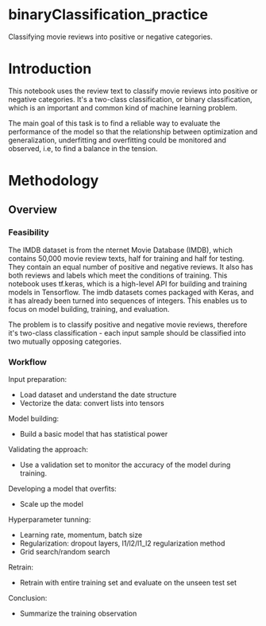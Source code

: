 # binaryClassification_practice
Classifying movie reviews into positive or negative categories.

# Introduction
This notebook uses the review text to classify movie reviews into positive or negative categories. It's a two-class classification, or binary classification, which is an important and common kind of machine learning problem.

The main goal of this task is to find a reliable way to evaluate the performance of the model so that the relationship between optimization and generalization, underfitting and overfitting could be monitored and observed, i.e, to find a balance in the tension.


# Methodology
## Overview
### Feasibility
The IMDB dataset is from the nternet Movie Database (IMDB), which contains 50,000 movie review texts, half for training and half for testing. They contain an equal number of positive and negative reviews. It also has both reviews and labels which meet the conditions of training. This notebook uses tf.keras, which is a high-level API for building and training models in Tensorflow. The imdb datasets comes packaged with Keras, and it has already been turned into sequences of integers. This enables us to focus on model building, training, and evaluation.

The problem is to classify positive and negative movie reviews, therefore it's two-class classification - each input sample should be classified into two mutually opposing categories.

### Workflow
Input preparation:

- Load dataset and understand the date structure
- Vectorize the data: convert lists into tensors

Model building:

- Build a basic model that has statistical power

Validating the approach:

- Use a validation set to monitor the accuracy of the model during training.

Developing a model that overfits:

- Scale up the model

Hyperparameter tunning:

- Learning rate, momentum, batch size
- Regularization: dropout layers, l1/l2/l1_l2 regularization method
- Grid search/random search

Retrain:

- Retrain with entire training set and evaluate on the unseen test set

Conclusion:

- Summarize the training observation
